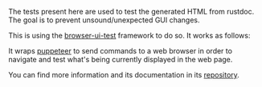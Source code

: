 The tests present here are used to test the generated HTML from rustdoc. The
goal is to prevent unsound/unexpected GUI changes.

This is using the [browser-ui-test] framework to do so. It works as follows:

It wraps [puppeteer] to send commands to a web browser in order to navigate and
test what's being currently displayed in the web page.

You can find more information and its documentation in its [repository][browser-ui-test].

[browser-ui-test]: https://github.com/GuillaumeGomez/browser-UI-test/
[puppeteer]: https://pptr.dev/
